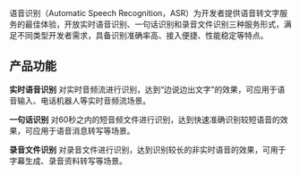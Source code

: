 ﻿
语音识别（Automatic Speech Recognition，ASR）为开发者提供语音转文字服务的最佳体验，开放实时语音识别、一句话识别和录音文件识别三种服务形式，满足不同类型开发者需求，具备识别准确率高、接入便捷、性能稳定等特点。

## 产品功能

**实时语音识别**
对实时音频流进行识别，达到“边说边出文字”的效果，可应用于语音输入、电话机器人等实时音频流场景。

**一句话识别**
对60秒之内的短音频文件进行识别，达到快速准确识别较短语音的效果，可应用于语音消息转写等场景。

**录音文件识别**
对录音文件进行识别，达到识别较长的非实时语音的效果，可用于字幕生成、录音资料转写等场景。
